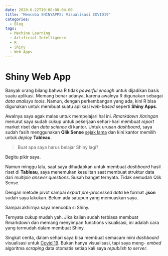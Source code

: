 ```yaml
---
date: 2020-6-22T10:08:00-04:00
title: "Mencoba SHINYAPPS: Visualisasi COVID19"
categories:
  - Blog
tags:
  - Machine Learning
  - Artificial Intelligence
  - R
  - Shiny
  - Web Apps
---
```


# Shiny Web App

Banyak orang bilang bahwa R tidak *powerful enough* untuk dijadikan
basis suatu aplikasi. Memang benar adanya, karena awalnya R digunakan
sebagai *data analisys tools*. Namun, dengan perkembangan yang ada, kini
R bisa digunakan untuk membuat suatu aplikasi *web-based* seperti
**Shiny Apps**.

Awalnya saya agak malas untuk mempelajari hal ini. *Rmarkdown Xaringan*
menurut saya sudah cukup untuk pekerjaan sehari-hari membuat *report*
market riset dan *data science* di kantor. Untuk urusan *dashboard*,
saya sudah fasih menggunakan **Qlik Sense** [sejak
lama](https://passingthroughresearcher.wordpress.com/2015/06/22/big-data-series-your-big-data-project-starts-with-your-own-data/)
dan kini kantor memilih untuk *deploy* **Tableau**.

> Buat apa saya harus belajar Shiny lagi?

Begitu pikir saya.

Namun minggu lalu, saat saya dihadapkan untuk membuat *dashboard* hasil
riset di **Tableau**, saya menemukan kesulitan saat membuat struktur
data dari *multiple answer questions*. Susah banget ternyata. Tidak
semudah Qlik Sense.

Dengan metode pivot sampai *export pre-processed data* ke format
**.json** sudah saya lakukan. Belum ada satupun yang memuaskan saya.

Sampai akhirnya saya mencoba si Shiny.

Ternyata cukup mudah yah. Jika kalian sudah terbiasa membuat Rmarkdown
dan memang menyimpan functions visualisasi, ini adalah cara yang
termudah dalam membuat Shiny.

Singkat cerita, dalam sehari saya bisa membuat semacam mini *dashboard*
visualisasi untuk [Covid 19](https://ikanx.shinyapps.io/covid_19/).
Bukan hanya visualisasi, tapi saya meng- *embed* algoritma *scraping*
data otomatis setiap kali saya *republish to server*.
